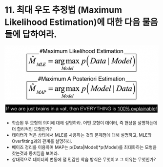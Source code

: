 # 11. 최대 우도 추정법 (Maximum Likelihood Estimation)에 대한 다음 물음들에 답하여라.

![](../images/ml-questions-01-11.png)

- 학습된 두 모형의 의미에 대해 설명하라. 어떤 모형이 데이터, 즉 현상을 설명하는데 더 합리적인 모형인가?
- 데이터가 적은 상태에서 MLE를 사용하는 것의 문제점에 대해 설명하고, MLE와 Overfitting과의 관계를 설명하라.
- 베이즈 정리를 이용하여 MAP는 p(Data|Model)*p(Model)를 최대화하는 모형을 찾는것과 동치임을 보여라.
- 상대적으로 데이터의 변동에 덜 민감한 학습 방식은 무엇이고 그 이유는 무엇인가?